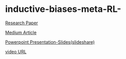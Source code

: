 # inductive-biases-meta-RL-
[Research Paper](https://arxiv.org/abs/2205.11558)  


[Medium Article](https://medium.com/@shreyareddy.edulakanti/humanizing-ai-the-convergence-of-language-programming-and-learning-71ee12bc9982)


[Powerpoint Presentation-Slides(slideshare)](https://www.slideshare.net/shreyareddyedulakant/inductive-human-biasespptx)


[video URL](https://drive.google.com/file/d/18pJyucTb6YR-Plsheeheq53GXypxzZHG/view?usp=sharing)
